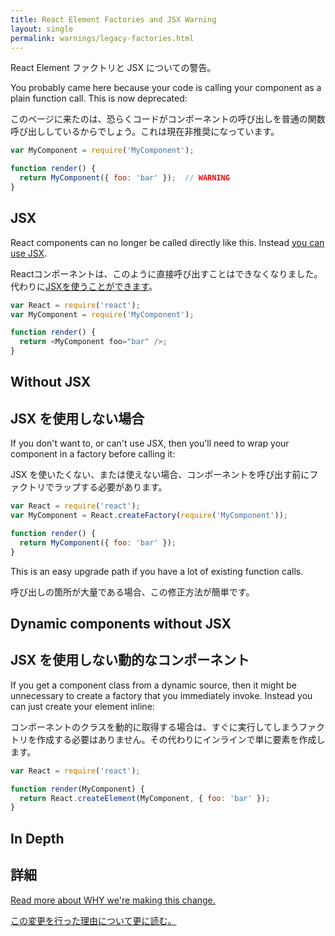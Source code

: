 ```yaml
---
title: React Element Factories and JSX Warning
layout: single
permalink: warnings/legacy-factories.html
---
```

React Element ファクトリと JSX についての警告。

You probably came here because your code is calling your component as a plain function call. This is now deprecated:

このページに来たのは、恐らくコードがコンポーネントの呼び出しを普通の関数呼び出ししているからでしょう。これは現在非推奨になっています。

```javascript
var MyComponent = require('MyComponent');

function render() {
  return MyComponent({ foo: 'bar' });  // WARNING
}
```

## JSX

React components can no longer be called directly like this. Instead [you can use JSX](/docs/jsx-in-depth.html).

Reactコンポーネントは、このように直接呼び出すことはできなくなりました。代わりに[JSXを使うことができます](/docs/jsx-in-depth.html)。

```javascript
var React = require('react');
var MyComponent = require('MyComponent');

function render() {
  return <MyComponent foo="bar" />;
}
```

## Without JSX
## JSX を使用しない場合

If you don't want to, or can't use JSX, then you'll need to wrap your component in a factory before calling it:

JSX を使いたくない、または使えない場合、コンポーネントを呼び出す前にファクトリでラップする必要があります。

```javascript
var React = require('react');
var MyComponent = React.createFactory(require('MyComponent'));

function render() {
  return MyComponent({ foo: 'bar' });
}
```

This is an easy upgrade path if you have a lot of existing function calls.

呼び出しの箇所が大量である場合、この修正方法が簡単です。

## Dynamic components without JSX

## JSX を使用しない動的なコンポーネント

If you get a component class from a dynamic source, then it might be unnecessary to create a factory that you immediately invoke. Instead you can just create your element inline:


コンポーネントのクラスを動的に取得する場合は、すぐに実行してしまうファクトリを作成する必要はありません。その代わりにインラインで単に要素を作成します。


```javascript
var React = require('react');

function render(MyComponent) {
  return React.createElement(MyComponent, { foo: 'bar' });
}
```

## In Depth
## 詳細


[Read more about WHY we're making this change.](https://gist.github.com/sebmarkbage/d7bce729f38730399d28)

[この変更を行った理由について更に読む。](https://gist.github.com/sebmarkbage/d7bce729f38730399d28)

